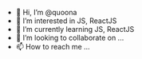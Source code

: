- 👋 Hi, I’m @quoona
- 👀 I’m interested in JS, ReactJS
- 🌱 I’m currently learning JS, ReactJS
- 💞️ I’m looking to collaborate on ...
- 📫 How to reach me ...

<!---
quoona/quoona is a ✨ special ✨ repository because its `README.md` (this file) appears on your GitHub profile.
You can click the Preview link to take a look at your changes.
--->
